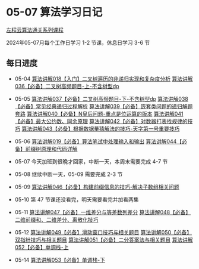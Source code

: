 # 05-07 算法学习日记

[左程云算法通关系列课程](https://space.bilibili.com/8888480/channel/seriesdetail?sid=3509640&ctype=0)

2024年05-07月每个工作日学习 1-2 节课，休息日学习 3-6 节

## 每日进度

- 05-04
[算法讲解018【入门】二叉树遍历的非递归实现和复杂度分析](https://www.bilibili.com/video/BV15P411t7e2?spm_id_from=333.880.my_history.page.click)
[算法讲解036【必备】二叉树高频题目-上-不含树型dp](https://www.bilibili.com/video/BV1Rp4y1g7ys?spm_id_from=333.880.my_history.page.click)

- 05-05
[算法讲解037【必备】二叉树高频题目-下-不含树型dp](https://www.bilibili.com/video/BV1194y16727?spm_id_from=333.880.my_history.page.click)
[算法讲解038【必备】常见经典递归过程解析](https://www.bilibili.com/video/BV19m4y1n7mo?spm_id_from=333.880.my_history.page.click)
[算法讲解039【必备】嵌套类问题的递归解题套路](https://www.bilibili.com/video/BV1JP411p7KG?spm_id_from=333.880.my_history.page.click)
[算法讲解040【必备】N皇后问题-重点是位运算的版本](https://www.bilibili.com/video/BV1gr4y1R79Z?spm_id_from=333.880.my_history.page.click)
[算法讲解041【必备】最大公约数、同余原理](https://www.bilibili.com/video/BV1Wu4y1i7m3?spm_id_from=333.880.my_history.page.click)
[算法讲解042【必备】对数器打表找规律的技巧](https://www.bilibili.com/video/BV11u4y1Q7FD?spm_id_from=333.880.my_history.page.click)
[算法讲解043【必备】根据数据量猜解法的技巧-天字第一号重要技巧](https://www.bilibili.com/video/BV1Cm4y1M72N?spm_id_from=333.880.my_history.page.click)

- 05-06
[算法讲解019【必备】算法笔试中处理输入和输出](https://www.bilibili.com/video/BV1sh4y1w7uv?spm_id_from=333.880.my_history.page.click)
[算法讲解044【必备】前缀树原理和代码详解](https://www.bilibili.com/video/BV1Yu4y1Q7vR?spm_id_from=333.880.my_history.page.click)

- 05-07
今天加班到很晚才回家，中断一天，本周末需要完成 4-7 节

- 05-08
继续中断一天，05-09 需要完成 2-3 节

- 05-09
[算法讲解046【必备】构建前缀信息的技巧-解决子数组相关问题](https://www.bilibili.com/video/BV1Sj411q7fi?spm_id_from=333.880.my_history.page.click)

- 05-10
第 47 节课还没看完，明天需要看完并加看两集

- 05-11
[算法讲解047【必备】一维差分与等差数列差分](https://www.bilibili.com/video/BV1Gp4y1E7Jp?spm_id_from=333.880.my_history.page.click)
[算法讲解048【必备】二维前缀和、二维差分、离散化技巧](https://www.bilibili.com/video/BV1Wz4y1K74C?spm_id_from=333.880.my_history.page.click)

- 05-12
[算法讲解049【必备】滑动窗口技巧与相关题目](https://www.bilibili.com/video/BV1DG411d7fh?spm_id_from=333.880.my_history.page.click)
[算法讲解050【必备】双指针技巧与相关题目](https://www.bilibili.com/video/BV1V841167Rg?spm_id_from=333.880.my_history.page.click)
[算法讲解051【必备】二分答案法与相关题目](https://www.bilibili.com/video/BV1Mh4y1P7qE?spm_id_from=333.880.my_history.page.click)
[算法讲解052【必备】单调栈-上](https://www.bilibili.com/video/BV1HH4y1X7T9?spm_id_from=333.880.my_history.page.click)

- 05-14
[算法讲解053【必备】单调栈-下](https://www.bilibili.com/video/BV1GH4y1D7TB?spm_id_from=333.880.my_history.page.click)
